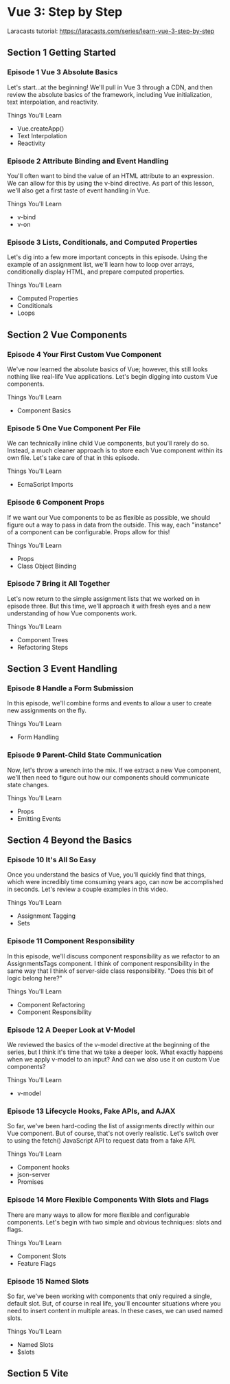 # Vue 3: Step by Step

Laracasts tutorial: https://laracasts.com/series/learn-vue-3-step-by-step

## Section 1 Getting Started
### Episode 1 Vue 3 Absolute Basics

Let's start...at the beginning! We'll pull in Vue 3 through a CDN, and then review the absolute basics of the framework, including Vue initialization, text interpolation, and reactivity.

Things You'll Learn
- Vue.createApp()
- Text Interpolation
- Reactivity

### Episode 2 Attribute Binding and Event Handling

You'll often want to bind the value of an HTML attribute to an expression. We can allow for this by using the v-bind directive. As part of this lesson, we'll also get a first taste of event handling in Vue.

Things You'll Learn
- v-bind
- v-on

### Episode 3 Lists, Conditionals, and Computed Properties

Let's dig into a few more important concepts in this episode. Using the example of an assignment list, we'll learn how to loop over arrays, conditionally display HTML, and prepare computed properties.

Things You'll Learn
- Computed Properties
- Conditionals
- Loops

## Section 2 Vue Components
### Episode 4 Your First Custom Vue Component

We've now learned the absolute basics of Vue; however, this still looks nothing like real-life Vue applications. Let's begin digging into custom Vue components.

Things You'll Learn
- Component Basics

### Episode 5 One Vue Component Per File

We can technically inline child Vue components, but you'll rarely do so. Instead, a much cleaner approach is to store each Vue component within its own file. Let's take care of that in this episode.

Things You'll Learn
- EcmaScript Imports

### Episode 6 Component Props

If we want our Vue components to be as flexible as possible, we should figure out a way to pass in data from the outside. This way, each "instance" of a component can be configurable. Props allow for this!

Things You'll Learn
- Props
- Class Object Binding

### Episode 7 Bring it All Together

Let's now return to the simple assignment lists that we worked on in episode three. But this time, we'll approach it with fresh eyes and a new understanding of how Vue components work.

Things You'll Learn
- Component Trees
- Refactoring Steps

## Section 3 Event Handling 
### Episode 8 Handle a Form Submission

In this episode, we'll combine forms and events to allow a user to create new assignments on the fly.

Things You'll Learn
- Form Handling

### Episode 9 Parent-Child State Communication

Now, let's throw a wrench into the mix. If we extract a new Vue component, we'll then need to figure out how our components should communicate state changes.

Things You'll Learn
- Props
- Emitting Events

## Section 4 Beyond the Basics
### Episode 10 It's All So Easy

Once you understand the basics of Vue, you'll quickly find that things, which were incredibly time consuming years ago, can now be accomplished in seconds. Let's review a couple examples in this video.

Things You'll Learn
- Assignment Tagging
- Sets

### Episode 11 Component Responsibility

In this episode, we'll discuss component responsibility as we refactor to an AssignmentsTags component. I think of component responsibility in the same way that I think of server-side class responsibility. "Does this bit of logic belong here?"

Things You'll Learn
- Component Refactoring
- Component Responsibility

### Episode 12 A Deeper Look at V-Model

We reviewed the basics of the v-model directive at the beginning of the series, but I think it's time that we take a deeper look. What exactly happens when we apply v-model to an input? And can we also use it on custom Vue components?

Things You'll Learn
- v-model

### Episode 13 Lifecycle Hooks, Fake APIs, and AJAX

So far, we've been hard-coding the list of assignments directly within our Vue component. But of course, that's not overly realistic. Let's switch over to using the fetch() JavaScript API to request data from a fake API.

Things You'll Learn
- Component hooks
- json-server
- Promises

### Episode 14 More Flexible Components With Slots and Flags

There are many ways to allow for more flexible and configurable components. Let's begin with two simple and obvious techniques: slots and flags.

Things You'll Learn
- Component Slots
- Feature Flags

### Episode 15 Named Slots

So far, we've been working with components that only required a single, default slot. But, of course in real life, you'll encounter situations where you need to insert content in multiple areas. In these cases, we can used named slots.

Things You'll Learn
- Named Slots
- $slots

## Section 5 Vite
